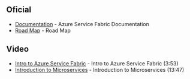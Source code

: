 ## Oficial 
- [Documentation](https://docs.microsoft.com/en-us/azure/service-fabric/) - Azure Service Fabric Documentation
- [Road Map](https://docs.microsoft.com/en-us/azure/service-fabric/service-fabric-content-roadmap) - Road Map

## Video
- [Intro to Azure Service Fabric](https://www.youtube.com/watch?v=nZqDZxLcJw4) - Intro to Azure Service Fabric (3:53)
- [Introduction to Microservices](https://www.youtube.com/watch?v=EEwT6y5h09I) - Introduction to Microservices (13:47)
